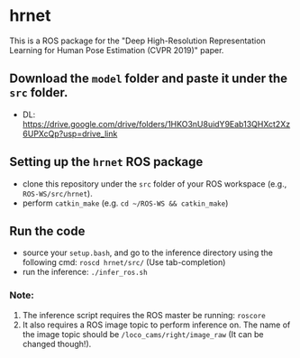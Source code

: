 # hrnet
This is a ROS package for the "Deep High-Resolution Representation Learning for Human Pose Estimation (CVPR 2019)" paper.

## Download the `model` folder and paste it under the `src` folder.
* DL: https://drive.google.com/drive/folders/1HKO3nU8uidY9Eab13QHXct2Xz6UPXcQp?usp=drive_link

## Setting up the `hrnet` ROS package
* clone this repository under the `src` folder of your ROS workspace (e.g., `ROS-WS/src/hrnet`).
* perform `catkin_make` (e.g. `cd ~/ROS-WS && catkin_make`)

## Run the code
* source your `setup.bash`, and go to the inference directory using the following cmd: `roscd hrnet/src/` (Use tab-completion)
* run the inference: `./infer_ros.sh`

### Note: 
1. The inference script requires the ROS master be running: `roscore`
2. It also requires a ROS image topic to perform inference on. The name of the image topic should be `/loco_cams/right/image_raw` (It can be changed though!). 
